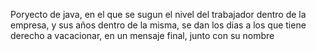 Poryecto de java, en el que se sugun el nivel del trabajador dentro de la empresa, y sus años dentro de la misma,
se dan los dias a los que tiene derecho a vacacionar, en un mensaje final, junto con su nombre
